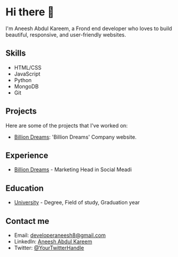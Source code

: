 # Hi there 👋

I'm Aneesh Abdul Kareem, a Frond end developer who loves to build beautiful, responsive, and user-friendly websites. 

## Skills

- HTML/CSS
- JavaScript
- Python
- MongoDB
- Git

## Projects

Here are some of the projects that I've worked on:

- [Billion Dreams](https://aneeshakareem.github.io/Billion-Dreams/): 'Billion Dreams' Company website.

## Experience

- [Billion Dreams](https://aneeshakareem.github.io/Billion-Dreams/) - Marketing Head in Social Meadi

## Education

- [University](link) - Degree, Field of study, Graduation year

## Contact me

- Email: developeraneesh8@gmail.com
- LinkedIn: [Aneesh Abdul Kareem](link)
- Twitter: [@YourTwitterHandle](link)
